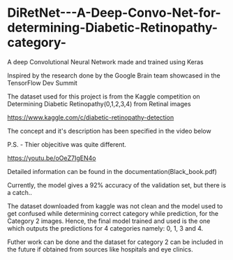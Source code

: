 # DiRetNet---A-Deep-Convo-Net-for-determining-Diabetic-Retinopathy-category-
A deep Convolutional Neural Network made and trained using Keras

Inspired by the research done by the Google Brain team showcased in the TensorFlow Dev Summit 

The dataset used for this project is from the Kaggle competition on Determining Diabetic Retinopathy(0,1,2,3,4) from Retinal images  

https://www.kaggle.com/c/diabetic-retinopathy-detection

The concept and it's description has been specified in the video below 

P.S. - Thier objecitive was quite different. 

https://youtu.be/oOeZ7IgEN4o

Detailed information can be found in the documentation(Black_book.pdf) 

Currently, the model gives a 92% accuracy of the validation set, but there is a catch..

The dataset downloaded from kaggle was not clean and the model used to get confused while determining correct category while prediction, for the Category 2 images. Hence, the final model trained and used is the one which outputs the predictions for 4 categories namely: 0, 1, 3 and 4. 

Futher work can be done and the dataset for category 2 can be included in the future if obtained from sources like hospitals and eye clinics.  

